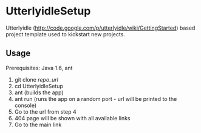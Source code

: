 UtterlyidleSetup
================

Utterlyidle (http://code.google.com/p/utterlyidle/wiki/GettingStarted) based project template used to kickstart new projects.


Usage
--------

Prerequisites: Java 1.6, ant

1.  git clone _repo_url_
2.  cd UtterlyidleSetup
3.  ant (builds the app)
4.  ant run (runs the app on a random port - url will be printed to the console)
5.  Go to the url from step 4
6.  404 page will be shown with all available links
7.  Go to the main link
